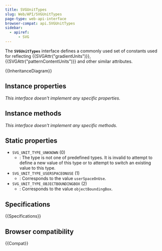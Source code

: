 ```yaml
---
title: SVGUnitTypes
slug: Web/API/SVGUnitTypes
page-type: web-api-interface
browser-compat: api.SVGUnitTypes
sidebar:
  - apiref:
      - SVG
---
```


The **`SVGUnitTypes`** interface defines a commonly used set of constants used for reflecting {{SVGAttr("gradientUnits")}}, {{SVGAttr("patternContentUnits")}} and other similar attributes.

{{InheritanceDiagram}}

## Instance properties

_This interface doesn't implement any specific properties._

## Instance methods

_This interface doesn't implement any specific methods._

## Static properties

- `SVG_UNIT_TYPE_UNKNOWN` (0)
  - : The type is not one of predefined types. It is invalid to attempt to define a new value of this type or to attempt to switch an existing value to this type.
- `SVG_UNIT_TYPE_USERSPACEONUSE` (1)
  - : Corresponds to the value `userSpaceOnUse`.
- `SVG_UNIT_TYPE_OBJECTBOUNDINGBOX` (2)
  - : Corresponds to the value `objectBoundingBox`.

## Specifications

{{Specifications}}

## Browser compatibility

{{Compat}}
